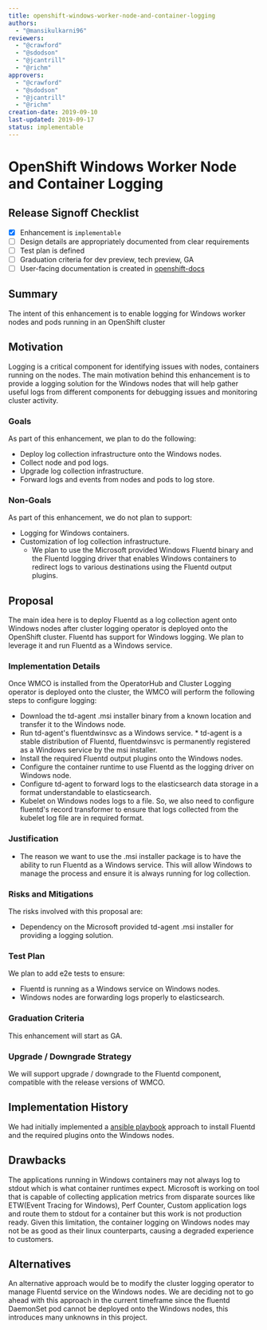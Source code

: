 ```yaml
---
title: openshift-windows-worker-node-and-container-logging
authors:
  - "@mansikulkarni96"
reviewers:
  - "@crawford"
  - "@sdodson"
  - "@jcantrill"
  - "@richm" 
approvers:
  - "@crawford"
  - "@sdodson"
  - "@jcantrill"
  - "@richm"  
creation-date: 2019-09-10
last-updated: 2019-09-17
status: implementable
---
```


# OpenShift Windows Worker Node and Container Logging

## Release Signoff Checklist

- [x] Enhancement is `implementable`
- [ ] Design details are appropriately documented from clear requirements
- [ ] Test plan is defined
- [ ] Graduation criteria for dev preview, tech preview, GA
- [ ] User-facing documentation is created in [openshift-docs](https://github.com/openshift/openshift-docs/)

## Summary

The intent of this enhancement is to enable logging for Windows worker nodes 
and pods running in an OpenShift cluster

## Motivation

Logging is a critical component for identifying issues with nodes, containers
running on the nodes. The main motivation behind this enhancement is to provide
a logging solution for the Windows nodes that will help gather useful logs from
different components for debugging issues and monitoring cluster activity.

### Goals

As part of this enhancement, we plan to do the following:
* Deploy log collection infrastructure onto the Windows nodes.
* Collect node and pod logs.
* Upgrade log collection infrastructure.
* Forward logs and events from nodes and pods to log store.

### Non-Goals

As part of this enhancement, we do not plan to support:
* Logging for Windows containers.
* Customization of log collection infrastructure.
  * We plan to use the Microsoft provided Windows Fluentd binary and the Fluentd
    logging driver that enables Windows containers to redirect logs to various
    destinations using the Fluentd output plugins.


## Proposal

The main idea here is to deploy Fluentd as a log collection agent onto Windows 
nodes after cluster logging operator is deployed onto the OpenShift cluster. 
Fluentd has support for Windows logging. We plan to leverage it and run Fluentd 
as a Windows service.


### Implementation Details

Once WMCO is installed from the OperatorHub and Cluster Logging operator is deployed 
onto the cluster, the WMCO will perform the following steps to configure logging:

 * Download the td-agent .msi installer binary from a known location and 
      transfer it to the Windows node.
 * Run td-agent's fluentdwinsvc as a Windows service.
         * td-agent is a stable distribution of Fluentd, fluentdwinsvc
           is permanently registered as a Windows service by the msi installer.
 * Install the required Fluentd output plugins onto the Windows nodes.
 * Configure the container runtime to use Fluentd as the logging driver on Windows node.
 * Configure td-agent to forward logs to the elasticsearch data storage in a format
   understandable to elasticsearch. 
 * Kubelet on Windows nodes logs to a file. So, we also need to configure 
   fluentd's record transformer to ensure that logs collected from the kubelet log
   file are in required format.
          

### Justification

* The reason we want to use the .msi installer package is to have the ability
  to run Fluentd as a Windows service. This will allow Windows to manage the 
  process and ensure it is always running for log collection.
  
 
### Risks and Mitigations

The risks involved with this proposal are:
* Dependency on the Microsoft provided td-agent .msi installer for providing a logging solution.

### Test Plan

We plan to add e2e tests to ensure:

* Fluentd is running as a Windows service on Windows nodes.
* Windows nodes are forwarding logs properly to elasticsearch.

### Graduation Criteria

This enhancement will start as GA.

### Upgrade / Downgrade Strategy

We will support upgrade / downgrade to the Fluentd component, 
compatible with the release versions of WMCO. 

## Implementation History

We had initially implemented a [ansible playbook](https://github.com/openshift/windows-machine-config-bootstrapper/tree/0cfab036cefbe4d658b160d9ae80289ce1e1249f/tools/ansible/tasks/logging) approach to install Fluentd
and the required plugins onto the Windows nodes.

## Drawbacks

The applications running in Windows containers may not always log to stdout
which is what container runtimes expect. Microsoft is working on tool that
is capable of collecting application metrics from disparate sources like 
ETW(Event Tracing for Windows), Perf Counter, Custom application logs and
route them to stdout for a container but this work is not production ready.
Given this limitation, the container logging on Windows nodes may not be
as good as their linux counterparts, causing a degraded experience to 
customers.


## Alternatives

An alternative approach would be to modify the cluster logging operator to
manage Fluentd service on the Windows nodes. 
We are deciding not to go ahead with this approach in the current timeframe
since the fluentd DaemonSet pod cannot be deployed onto the Windows nodes,
this introduces many unknowns in this project.

